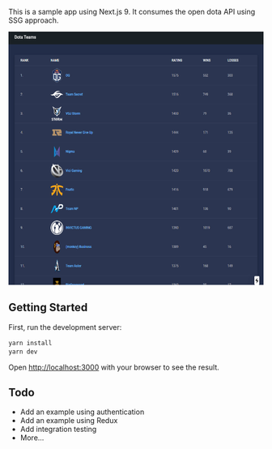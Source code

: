 This is a sample app using Next.js 9. It consumes the open dota API using SSG approach.

<p align="center">
 <img src="https://github.com/vctormb/dota-teams-nextjs/blob/master/docs/preview.gif" height="500" />
</p>

## Getting Started

First, run the development server:

```bash
yarn install
yarn dev
```

Open [http://localhost:3000](http://localhost:3000) with your browser to see the result.


## Todo
- Add an example using authentication
- Add an example using Redux
- Add integration testing
- More...
